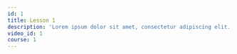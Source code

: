 ```yaml
---
id: 1
title: Lesson 1
description: 'Lorem ipsum dolor sit amet, consectetur adipiscing elit. Aliquam suscipit bibendum ex nec interdum. Phasellus erat erat, hendrerit quis pretium eu, aliquet nec orci.'
video_id: 1
course: 1
---
```

